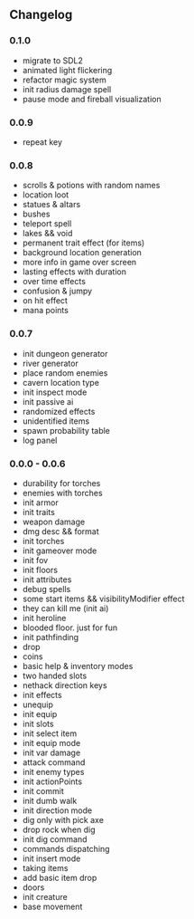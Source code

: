 ## Changelog

### 0.1.0
- migrate to SDL2
- animated light flickering
- refactor magic system
- init radius damage spell
- pause mode and fireball visualization

### 0.0.9
- repeat key

### 0.0.8
- scrolls & potions with random names
- location loot
- statues & altars
- bushes
- teleport spell
- lakes && void
- permanent trait effect (for items)
- background location generation
- more info in game over screen
- lasting effects with duration
- over time effects
- confusion & jumpy
- on hit effect
- mana points


### 0.0.7
- init dungeon generator
- river generator
- place random enemies
- cavern location type
- init inspect mode
- init passive ai
- randomized effects
- unidentified items
- spawn probability table
- log panel

### 0.0.0 - 0.0.6
- durability for torches
- enemies with torches
- init armor
- init traits
- weapon damage
- dmg desc && format
- init torches
- init gameover mode
- init fov
- init floors
- init attributes
- debug spells
- some start items && visibilityModifier effect
- they can kill me (init ai)
- init heroline
- blooded floor. just for fun
- init pathfinding
- drop
- coins
- basic help & inventory modes
- two handed slots
- nethack direction keys
- init effects
- unequip
- init equip
- init slots
- init select item
- init equip mode
- init var damage
- attack command
- init enemy types
- init actionPoints
- init commit
- init dumb walk
- init direction mode
- dig only with pick axe
- drop rock when dig
- init dig command
- commands dispatching
- init insert mode
- taking items
- add basic item drop
- doors
- init creature
- base movement
